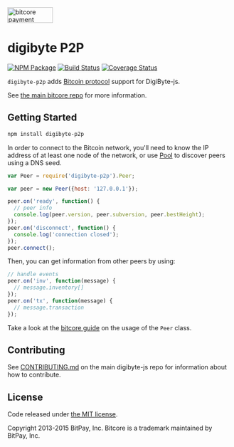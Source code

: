 <img src="http://bitcore.io/css/images/bitcore-p2p.svg" alt="bitcore payment protocol" height="35" width="102">

digibyte P2P
=======

[![NPM Package](https://img.shields.io/npm/v/bitcore-p2p.svg?style=flat-square)](https://www.npmjs.org/package/bitcore-p2p)
[![Build Status](https://img.shields.io/travis/bitpay/bitcore-p2p.svg?branch=master&style=flat-square)](https://travis-ci.org/bitpay/bitcore-p2p)
[![Coverage Status](https://img.shields.io/coveralls/bitpay/bitcore-p2p.svg?style=flat-square)](https://coveralls.io/r/bitpay/bitcore-p2p?branch=master)

`digibyte-p2p` adds [Bitcoin protocol](https://en.bitcoin.it/wiki/Protocol_documentation) support for DigiByte-js.

See [the main bitcore repo](https://github.com/bitpay/bitcore) for more information.

## Getting Started

```sh
npm install digibyte-p2p
```
In order to connect to the Bitcoin network, you'll need to know the IP address of at least one node of the network, or use [Pool](/docs/pool.md) to discover peers using a DNS seed.

```javascript
var Peer = require('digibyte-p2p').Peer;

var peer = new Peer({host: '127.0.0.1'});

peer.on('ready', function() {
  // peer info
  console.log(peer.version, peer.subversion, peer.bestHeight);
});
peer.on('disconnect', function() {
  console.log('connection closed');
});
peer.connect();
```

Then, you can get information from other peers by using:

```javascript
// handle events
peer.on('inv', function(message) {
  // message.inventory[]
});
peer.on('tx', function(message) {
  // message.transaction
});
```

Take a look at the [bitcore guide](http://bitcore.io/guide/peer.html) on the usage of the `Peer` class.

## Contributing

See [CONTRIBUTING.md](https://github.com/digicontributer/digibyte-js/blob/master/CONTRIBUTING.md) on the main digibyte-js repo for information about how to contribute.

## License

Code released under [the MIT license](https://github.com/digicontributer/digibyte-js/blob/master/LICENSE).

Copyright 2013-2015 BitPay, Inc. Bitcore is a trademark maintained by BitPay, Inc.
